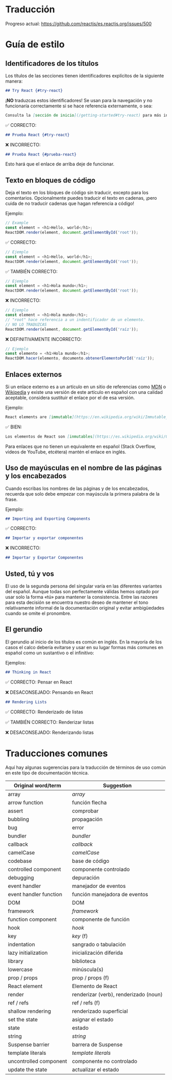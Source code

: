 # Traducción

Progreso actual: https://github.com/reactjs/es.reactjs.org/issues/500

# Guía de estilo

## Identificadores de los títulos

Los títulos de las secciones tienen identificadores explícitos de la siguiente manera:

```md
## Try React {#try-react}
```

¡**NO** traduzcas estos identificadores! Se usan para la navegación y no funcionaría correctamente si se hace referencia externamente, o sea:

```md
Consulta la [sección de inicio](/getting-started#try-react) para más información.
```

✅ CORRECTO:

```md
## Prueba React {#try-react}
```

❌ INCORRECTO:

```md
## Prueba React {#prueba-react}
```

Esto hará que el enlace de arriba deje de funcionar.

## Texto en bloques de código

Deja el texto en los bloques de código sin traducir, excepto para los comentarios. Opcionalmente puedes traducir el texto en cadenas, ¡pero cuida de no traducir cadenas que hagan referencia a código!

Ejemplo:
```js
// Example
const element = <h1>Hello, world</h1>;
ReactDOM.render(element, document.getElementById('root'));
```

✅ CORRECTO:

```js
// Ejemplo
const element = <h1>Hello, world</h1>;
ReactDOM.render(element, document.getElementById('root'));
```

✅ TAMBIÉN CORRECTO:

```js
// Ejemplo
const element = <h1>Hola mundo</h1>;
ReactDOM.render(element, document.getElementById('root'));
```

❌ INCORRECTO:

```js
// Ejemplo
const element = <h1>Hola mundo</h1>;
// "root" hace referencia a un indentificador de un elemento.
// NO LO TRADUZCAS
ReactDOM.render(element, document.getElementById('raíz'));
```

❌ DEFINITIVAMENTE INCORRECTO:

```js
// Ejemplo
const elemento = <h1>Hola mundo</h1>;
ReactDOM.hacer(elemento, documento.obtenerElementoPorId('raíz'));
```

## Enlaces externos

Si un enlace externo es a un artículo en un sitio de referencias como [MDN] o [Wikipedia] y existe una versión de este artículo en español con una calidad aceptable, considera sustituir el enlace por el de esa versión.

[MDN]: https://developer.mozilla.org/en-US/
[Wikipedia]: https://en.wikipedia.org/wiki/Main_Page

Ejemplo:

```md
React elements are [immutable](https://en.wikipedia.org/wiki/Immutable_object).
```

✅ BIEN:

```md
Los elementos de React son [inmutables](https://es.wikipedia.org/wiki/Objeto_inmutable).
```

Para enlaces que no tienen un equivalente en español (Stack Overflow, videos de YouTube, etcétera) mantén el enlace en inglés.

## Uso de mayúsculas en el nombre de las páginas y los encabezados

Cuando escribas los nombres de las páginas y de los encabezados, recuerda que solo debe empezar con mayúscula la primera palabra de la frase. 

Ejemplo:

```md
## Importing and Exporting Components
```

✅ CORRECTO:

```md
## Importar y exportar componentes
```

❌ INCORRECTO:

```md
## Importar y Exportar Componentes
```

## Usted, tú y vos

El uso de la segunda persona del singular varía en las diferentes variantes del español. Aunque todas son perfectamente válidas hemos optado por usar solo la forma «tú» para mantener la consistencia. Entre las razones para esta decisión se encuentra nuestro deseo de mantener el tono relativamente informal de la documentación original y evitar ambigüedades cuando se omite el pronombre.

## El gerundio

El gerundio al inicio de los títulos es común en inglés. En la mayoría de los casos el calco debería evitarse y usar en su lugar formas más comunes en español como un sustantivo o el infinitivo:

Ejemplos:

```md
## Thinking in React
```

✅ CORRECTO: Pensar en React

❌ DESACONSEJADO: Pensando en React

```md
## Rendering Lists
```

✅ CORRECTO: Renderizado de listas

✅ TAMBIÉN CORRECTO: Renderizar listas

❌ DESACONSEJADO: Renderizando listas

# Traducciones comunes

Aquí hay algunas sugerencias para la traducción de términos de uso común en este tipo de documentación técnica.

| Original word/term | Suggestion |
| ------------------ | ---------- |
| array | *array* |
| arrow function | función flecha |
| assert | comprobar |
| bubbling | propagación |
| bug | error |
| bundler | *bundler* |
| callback | *callback* |
| camelCase | *camelCase* |
| codebase | base de código |
| controlled component | componente controlado |
| debugging | depuración |
| event handler | manejador de eventos |
| event handler function | función manejadora de eventos |
| DOM | DOM |
| framework | *framework* |
| function component | componente de función |
| hook | *hook* |
| key | *key* (f) |
| indentation | sangrado o tabulación |
| lazy initialization | inicialización diferida |
| library | biblioteca |
| lowercase | minúscula(s) |
| prop / props | prop / props (f) |
| React element | Elemento de React |
| render | renderizar (verb), renderizado (noun)
| ref / refs | ref / refs (f) |
| shallow rendering | renderizado superficial |
| set the state | asignar el estado |
| state | estado |
| string | *string* |
| Suspense barrier | barrera de Suspense |
| template literals | *template literals* |
| uncontrolled component | componente no controlado |
| update the state | actualizar el estado
